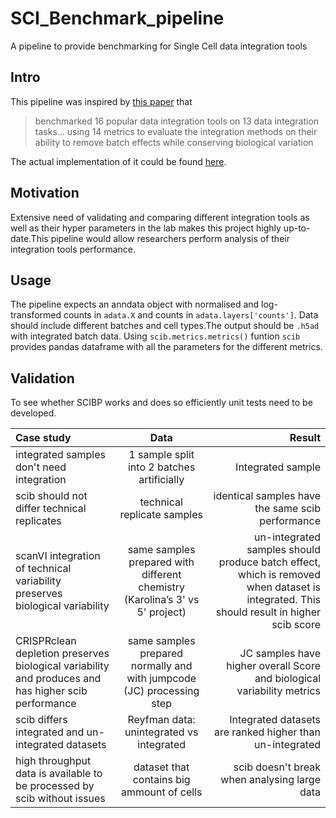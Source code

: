 # SCI_Benchmark_pipeline
A pipeline to provide benchmarking for Single Cell data integration tools
## Intro
This pipeline was inspired by  [this paper](./Papers_and_refs/SCBIP_paper.pdf)
that   
> benchmarked 16 popular data integration tools on 13 data integration tasks... using 14 metrics to evaluate 
the integration methods on their ability to remove batch effects while conserving biological variation

The actual implementation of it could be found [here](https://github.com/theislab/scib-reproducibility).
## Motivation 
Extensive need of validating and comparing different integration tools as well as their hyper parameters in the lab makes this
project highly up-to-date.This pipeline would allow researchers perform analysis of their integration tools performance.
## Usage 
The pipeline expects an anndata object with normalised and log-transformed counts in ```adata.X``` and counts in ```adata.layers['counts']```.
Data should include different batches and cell types.The output should be ```.h5ad``` with integrated batch data. Using ```scib.metrics.metrics()``` funtion ```scib``` provides 
pandas dataframe with all the parameters for the different metrics.
## Validation
To see whether SCIBP works and does so efficiently unit tests need to be developed.   

| Case study                |    Data    |   Result |
|:--------------------------|:----------:|--:|
| integrated samples don't need integration | 1 sample split into 2 batches artificially | Integrated sample |
| scib should not differ technical replicates  |  technical replicate samples  | identical samples have the same scib performance |
| scanVI integration of technical variability preserves biological variability |  same samples prepared with different chemistry (Karolina’s 3' vs 5' project)  | un-integrated samples should produce batch effect, which is removed when dataset is integrated. This should result in higher scib score|
| CRISPRclean depletion preserves biological variability and produces and has higher scib performance |  same samples prepared normally and with jumpcode (JC) processing step | JC samples have higher overall Score and biological variability metrics  |
| scib differs integrated and un-integrated datasets |  Reyfman data: unintegrated vs integrated   | Integrated datasets are ranked higher than un-integrated |
| high throughput data is available to be processed by scib without issues|  dataset that contains big ammount of cells | scib doesn't break when analysing large data|

